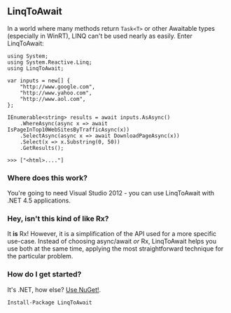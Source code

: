 ## LinqToAwait

In a world where many methods return `Task<T>` or other Awaitable types
(especially in WinRT), LINQ can't be used nearly as easily. Enter LinqToAwait:

```
using System;
using System.Reactive.Linq;
using LinqToAwait;

var inputs = new[] { 
    "http://www.google.com", 
    "http://www.yahoo.com", 
    "http://www.aol.com", 
};

IEnumerable<string> results = await inputs.AsAsync()
    .WhereAsync(async x => await IsPageInTop10WebSitesByTrafficAsync(x))
    .SelectAsync(async x => await DownloadPageAsync(x))
    .Select(x => x.Substring(0, 50))
    .GetResults();

>>> ["<html>...."]
```

### Where does this work?

You're going to need Visual Studio 2012 - you can use LinqToAwait with .NET 4.5 applications.

### Hey, isn't this kind of like Rx?

It **is** Rx! However, it is a simplification of the API used for a more
specific use-case. Instead of choosing async/await *or* Rx, LinqToAwait helps
you use both at the same time, applying the most straightforward technique for
the particular problem.

### How do I get started?

It's .NET, how else? [Use NuGet!](http://nuget.org/packages/linqtoawait).
```
Install-Package LinqToAwait
```